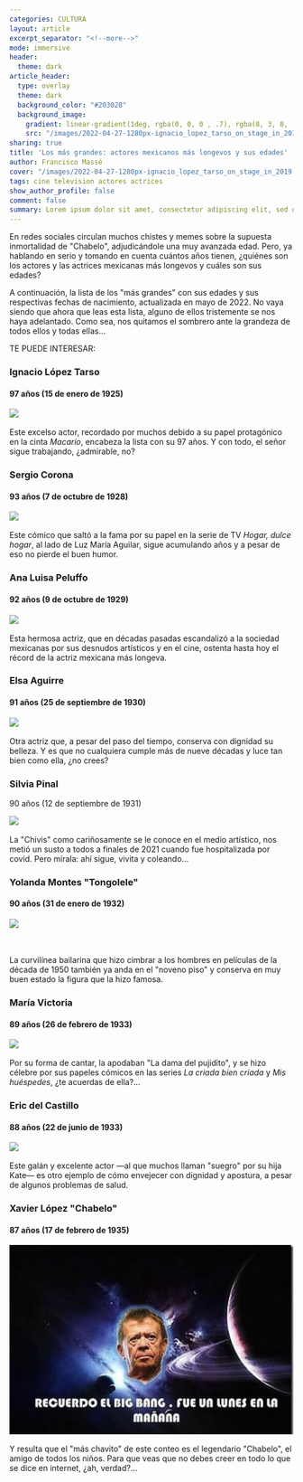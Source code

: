 ```yaml
---
categories: CULTURA
layout: article
excerpt_separator: "<!--more-->"
mode: immersive
header:
  theme: dark
article_header:
  type: overlay
  theme: dark
  background_color: "#203028"
  background_image:
    gradient: linear-gradient(1deg, rgba(0, 0, 0 , .7), rgba(8, 3, 8, .9))
    src: "/images/2022-04-27-1280px-ignacio_lopez_tarso_on_stage_in_2019.jpeg"
sharing: true
title: 'Los más grandes: actores mexicanos más longevos y sus edades'
author: Francisco Massé
cover: "/images/2022-04-27-1280px-ignacio_lopez_tarso_on_stage_in_2019.jpeg"
tags: cine television actores actrices
show_author_profile: false
comment: false
summary: Lorem ipsum dolor sit amet, consectetur adipiscing elit, sed do eiusmod tempor incididunt ut labore et dolore magna aliqua. Quis auctor elit sed vulputate mi sit. 
---
```

En redes sociales circulan muchos chistes y memes sobre la supuesta inmortalidad de "Chabelo", adjudicándole una muy avanzada edad. Pero, ya hablando en serio y tomando en cuenta cuántos años tienen, ¿quiénes son los actores y las actrices mexicanas más longevos y cuáles son sus edades?

A continuación, la lista de los "más grandes" con sus edades y sus respectivas fechas de nacimiento, actualizada en mayo de 2022. No vaya siendo que ahora que leas esta lista, alguno de ellos tristemente se nos haya adelantado. Como sea, nos quitamos el sombrero ante la grandeza de todos ellos y todas ellas…

TE PUEDE INTERESAR:

### Ignacio López Tarso

#### 97 años (15 de enero de 1925)

<img class="image image--xl" src="https://upload.wikimedia.org/wikipedia/commons/6/6c/Ignacio_L%C3%B3pez_Tarso_on_stage_in_2019_%28cropped%29.jpg"/>

Este excelso actor, recordado por muchos debido a su papel protagónico en la cinta _Macario_, encabeza la lista con su 97 años. Y con todo, el señor sigue trabajando, ¿admirable, no?

### Sergio Corona

#### 93 años (7 de octubre de 1928)

<img class="image image--xl" src="https://upload.wikimedia.org/wikipedia/commons/1/12/Sergio_Corona_-_Premio_Luz_de_Plata_2018.jpg"/>


Este cómico que saltó a la fama por su papel en la serie de TV _Hogar, dulce hogar_, al lado de Luz María Aguilar, sigue acumulando años y a pesar de eso no pierde el buen humor.

### Ana Luisa Peluffo

#### 92 años (9 de octubre de 1929)


<img class="image image--xl" src="https://upload.wikimedia.org/wikipedia/commons/c/c9/Ana_Luisa_de_Jes%C3%BAs_Quintana_Paz_Peluffo.jpg"/>



Esta hermosa actriz, que en décadas pasadas escandalizó a la sociedad mexicanas por sus desnudos artísticos y en el cine, ostenta hasta hoy el récord de la actriz mexicana más longeva.

### Elsa Aguirre

#### 91 años (25 de septiembre de 1930)

<img class="image image--xl" src="https://upload.wikimedia.org/wikipedia/commons/thumb/f/f2/Elsa_Aguire.jpg/943px-Elsa_Aguire.jpg"/>

Otra actriz que, a pesar del paso del tiempo, conserva con dignidad su belleza. Y es que no cualquiera cumple más de nueve décadas y luce tan bien como ella, ¿no crees?

### Silvia Pinal

90 años (12 de septiembre de 1931)

<img class="image image--xl circle border shadow" src="https://upload.wikimedia.org/wikipedia/commons/3/32/Silvia_Pinal_in_2019_%283%29.jpg"/>

La "Chivis" como cariñosamente se le conoce en el medio artístico, nos metió un susto a todos a finales de 2021 cuando fue hospitalizada por covid. Pero mírala: ahí sigue, vivita y coleando…

### Yolanda Montes "Tongolele"

#### 90 años (31 de enero de 1932)

<img class="image image--xl border rounded shadow" src="https://upload.wikimedia.org/wikipedia/commons/f/f5/Tongolele_Habana_Cuba%2C_1955_%28cropped%29.jpg"/>

![]()

La curvilínea bailarina que hizo cimbrar a los hombres en películas de la década de 1950 también ya anda en el "noveno piso" y conserva en muy buen estado la figura que la hizo famosa.

### María Victoria

#### 89 años (26 de febrero de 1933)

<img class="image image--xl border shadow" src="https://upload.wikimedia.org/wikipedia/commons/6/64/Mar%C3%ADa_Victoria_Cervantes%2C_c._1950s.jpg"/>


Por su forma de cantar, la apodaban "La dama del pujidito", y se hizo célebre por sus papeles cómicos en las series _La criada bien criada_ y _Mis_ _huéspedes_, ¿te acuerdas de ella?…

### Eric del Castillo

#### 88 años (22 de junio de 1933)


<img class="image image--xl border shadow" src="https://upload.wikimedia.org/wikipedia/commons/f/f9/Eric_del_Castillo_in_2017.jpg"/>


Este galán y excelente actor —al que muchos llaman "suegro" por su hija Kate— es otro ejemplo de cómo envejecer con dignidad y apostura, a pesar de algunos problemas de salud.

### Xavier López "Chabelo"

#### 87 años (17 de febrero de 1935)

![](/images/2022-04-27-chabelo.jpeg)

Y resulta que el "más chavito" de este conteo es el legendario "Chabelo", el amigo de todos los niños. Para que veas que no debes creer en todo lo que se dice en internet, ¿ah, verdad?...